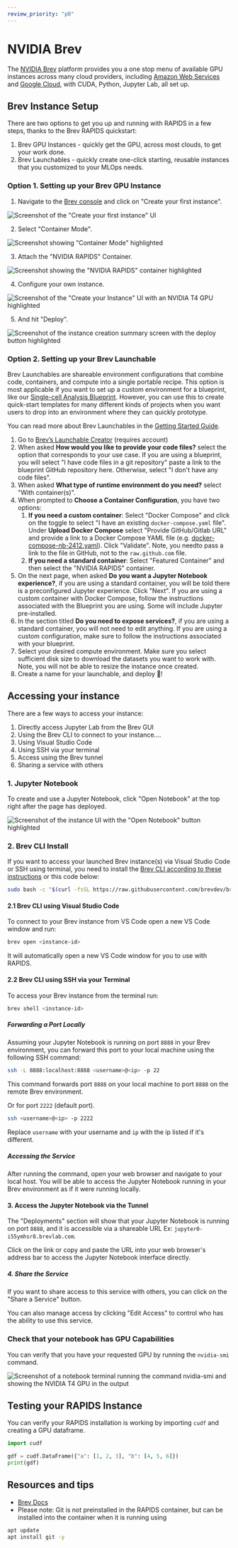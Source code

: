 ```yaml
---
review_priority: "p0"
---
```


# NVIDIA Brev

The [NVIDIA Brev](https://brev.nvidia.com/) platform provides you a one stop menu of available GPU instances across many cloud providers, including [Amazon Web Services](https://aws.amazon.com/) and [Google Cloud](https://cloud.google.com), with CUDA, Python, Jupyter Lab, all set up.

## Brev Instance Setup

There are two options to get you up and running with RAPIDS in a few steps, thanks to the Brev RAPIDS quickstart:

1. Brev GPU Instances - quickly get the GPU, across most clouds, to get your work done.
2. Brev Launchables - quickly create one-click starting, reusable instances that you customized to your MLOps needs.

### Option 1. Setting up your Brev GPU Instance

1. Navigate to the [Brev console](https://brev.nvidia.com/org) and click on "Create your first instance".

![Screenshot of the "Create your first instance" UI](/_static/images/platforms/brev/brev1.png)

2. Select "Container Mode".

![Screenshot showing "Container Mode" highlighted](/_static/images/platforms/brev/brev2.png)

3. Attach the "NVIDIA RAPIDS" Container.

![Screenshot showing the "NVIDIA RAPIDS" container highlighted](/_static/images/platforms/brev/brev3.png)

4. Configure your own instance.

![Screenshot of the "Create your Instance" UI with an NVIDIA T4 GPU highlighted](/_static/images/platforms/brev/brev4.png)

5. And hit "Deploy".

![Screenshot of the instance creation summary screen with the deploy button highlighted](/_static/images/platforms/brev/brev5.png)

### Option 2. Setting up your Brev Launchable

Brev Launchables are shareable environment configurations that combine code, containers, and compute into a single
portable recipe. This option is most applicable if you want to set up a custom environment for a blueprint, like
our [Single-cell Analysis Blueprint](https://github.com/clara-parabricks-workflows/single-cell-analysis-blueprint).
However, you can use this to create quick-start templates for many different kinds of projects when you want users to
drop into an environment where they can quickly prototype.

You can read more about Brev Launchables in the [Getting Started Guide](https://docs.nvidia.com/brev/latest/launchables-getting-started.html).

1. Go to [Brev’s Launchable Creator](https://brev.nvidia.com/launchables/create) (requires account)
2. When asked **How would you like to provide your code files?** select the option that corresponds to your use case. If
   you are using a blueprint, you will select "I have code files in a git repository" paste a link to the blueprint GitHub
   repository here. Otherwise, select "I don't have any code files".
3. When asked **What type of runtime environment do you need?** select "With container(s)".
4. When prompted to **Choose a Container Configuration**, you have two options:
   1. **If you need a custom container**: Select "Docker Compose" and click on the toggle to select "I have an existing
      `docker-compose.yaml` file". Under **Upload Docker Compose** select "Provide GitHub/Gitlab URL" and provide a link to
      a Docker Compose YAML file (e.g. [docker-compose-nb-2412.yaml](https://github.com/clara-parabricks-workflows/single-cell-analysis-blueprint/blob/main/docker/brev/docker-compose-nb-2412.yaml)).
      Click "Validate". Note, you needto pass a link to the file in GitHub, not to the `raw.github.com` file.
   2. **If you need a standard container**: Select "Featured Container" and then select the "NVIDIA RAPIDS" container.
5. On the next page, when asked **Do you want a Jupyter Notebook experience?**, if you are using a standard container,
   you will be told there is a preconfigured Jupyter experience. Click "Next". If you are using a custom container with
   Docker Compose, follow the instructions associated with the Blueprint you are using. Some will include Jupyter pre-installed.
6. In the section titled **Do you need to expose services?**, if you are using a standard container, you will not need
   to edit anything. If you are using a custom configuration, make sure to follow the instructions associated with your
   blueprint.
7. Select your desired compute environment. Make sure you select sufficient disk size to download the datasets you want
   to work with. Note, you will not be able to resize the instance once created.
8. Create a name for your launchable, and deploy 🚀!

## Accessing your instance

There are a few ways to access your instance:

1. Directly access Jupyter Lab from the Brev GUI
1. Using the Brev CLI to connect to your instance....
1. Using Visual Studio Code
1. Using SSH via your terminal
1. Access using the Brev tunnel
1. Sharing a service with others

### 1. Jupyter Notebook

To create and use a Jupyter Notebook, click "Open Notebook" at the top right after the page has deployed.

![Screenshot of the instance UI with the "Open Notebook" button highlighted](/_static/images/platforms/brev/brev8.png)

### 2. Brev CLI Install

If you want to access your launched Brev instance(s) via Visual Studio Code or SSH using terminal, you need to install the [Brev CLI according to these instructions](https://docs.nvidia.com/brev/latest/brev-cli.html) or this code below:

```bash
sudo bash -c "$(curl -fsSL https://raw.githubusercontent.com/brevdev/brev-cli/main/bin/install-latest.sh)" && brev login
```

#### 2.1 Brev CLI using Visual Studio Code

To connect to your Brev instance from VS Code open a new VS Code window and run:

```bash
brev open <instance-id>
```

It will automatically open a new VS Code window for you to use with RAPIDS.

#### 2.2 Brev CLI using SSH via your Terminal

To access your Brev instance from the terminal run:

```bash
brev shell <instance-id>
```

##### Forwarding a Port Locally

Assuming your Jupyter Notebook is running on port `8888` in your Brev environment, you can forward this port to your local machine using the following SSH command:

```bash
ssh -L 8888:localhost:8888 <username>@<ip> -p 22
```

This command forwards port `8888` on your local machine to port `8888` on the remote Brev environment.

Or for port `2222` (default port).

```bash
ssh <username>@<ip> -p 2222
```

Replace `username` with your username and `ip` with the ip listed if it's different.

##### Accessing the Service

After running the command, open your web browser and navigate to your local host. You will be able to access the Jupyter Notebook running in your Brev environment as if it were running locally.

#### 3. Access the Jupyter Notebook via the Tunnel

The "Deployments" section will show that your Jupyter Notebook is running on port `8888`, and it is accessible via a shareable URL Ex: `jupyter0-i55ymhsr8.brevlab.com`.

Click on the link or copy and paste the URL into your web browser's address bar to access the Jupyter Notebook interface directly.

##### 4. Share the Service

If you want to share access to this service with others, you can click on the "Share a Service" button.

You can also manage access by clicking "Edit Access" to control who has the ability to use this service.

### Check that your notebook has GPU Capabilities

You can verify that you have your requested GPU by running the `nvidia-smi` command.

![Screenshot of a notebook terminal running the command nvidia-smi and showing the NVIDIA T4 GPU in the output](/_static/images/platforms/brev/brev6.png)

## Testing your RAPIDS Instance

You can verify your RAPIDS installation is working by importing `cudf` and creating a GPU dataframe.

```python
import cudf

gdf = cudf.DataFrame({"a": [1, 2, 3], "b": [4, 5, 6]})
print(gdf)
```

## Resources and tips

- [Brev Docs](https://brev.dev/)
- Please note: Git is not preinstalled in the RAPIDS container, but can be installed into the container when it is running using

```bash
apt update
apt install git -y
```
